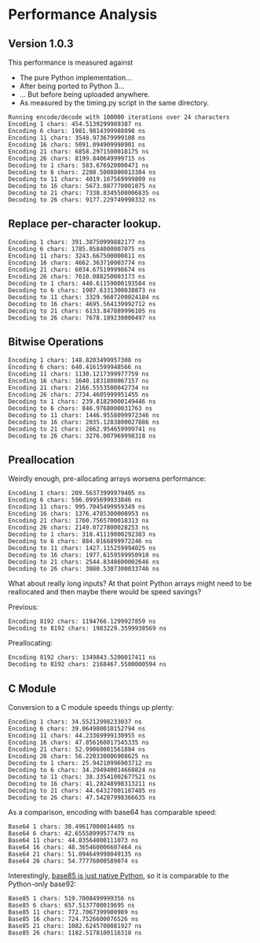 # Performance Analysis

## Version 1.0.3

This performance is measured against

- The pure Python implementation...
- After being ported to Python 3...
- ... But before being uploaded anywhere.
- As measured by the timing.py script in the same directory.

```
Running encode/decode with 100000 iterations over 24 characters
Encoding 1 chars: 454.5139299989387 ns
Encoding 6 chars: 1981.9814399988898 ns
Encoding 11 chars: 3548.973679999108 ns
Encoding 16 chars: 5091.094909998901 ns
Encoding 21 chars: 6858.2971500018175 ns
Encoding 26 chars: 8199.840649999715 ns
Decoding to 1 chars: 583.676920000471 ns
Decoding to 6 chars: 2208.5008800013384 ns
Decoding to 11 chars: 4019.167569999809 ns
Decoding to 16 chars: 5673.087770001075 ns
Decoding to 21 chars: 7338.8345500006835 ns
Decoding to 26 chars: 9177.229749998332 ns
```

## Replace per-character lookup.

```
Encoding 1 chars: 391.38750999882177 ns
Encoding 6 chars: 1785.0584000007075 ns
Encoding 11 chars: 3243.667500000811 ns
Encoding 16 chars: 4662.363710003774 ns
Encoding 21 chars: 6034.675199998674 ns
Encoding 26 chars: 7610.088250003173 ns
Decoding to 1 chars: 440.61159000193584 ns
Decoding to 6 chars: 1907.6331300038873 ns
Decoding to 11 chars: 3329.9607200024184 ns
Decoding to 16 chars: 4695.564139992712 ns
Decoding to 21 chars: 6133.847889996105 ns
Decoding to 26 chars: 7678.189230000497 ns
```

## Bitwise Operations

```
Encoding 1 chars: 148.8203499957308 ns
Encoding 6 chars: 640.4161599948566 ns
Encoding 11 chars: 1130.1217399977759 ns
Encoding 16 chars: 1640.1831800067157 ns
Encoding 21 chars: 2166.5553500042734 ns
Encoding 26 chars: 2734.4605999951455 ns
Decoding to 1 chars: 239.81829000149446 ns
Decoding to 6 chars: 846.9768000031763 ns
Decoding to 11 chars: 1446.9558099972346 ns
Decoding to 16 chars: 2035.1283800027886 ns
Decoding to 21 chars: 2662.954659999741 ns
Decoding to 26 chars: 3276.007969998318 ns
```

## Preallocation

Weirdly enough, pre-allocating arrays worsens performance:

```
Encoding 1 chars: 209.56373999979405 ns
Encoding 6 chars: 596.0995699933846 ns
Encoding 11 chars: 995.7045499959349 ns
Encoding 16 chars: 1376.4785300008953 ns
Encoding 21 chars: 1760.7565700018313 ns
Encoding 26 chars: 2149.0727800028253 ns
Decoding to 1 chars: 310.41119000292383 ns
Decoding to 6 chars: 884.0166899972246 ns
Decoding to 11 chars: 1427.115259994025 ns
Decoding to 16 chars: 1977.6159599950918 ns
Decoding to 21 chars: 2544.8348600002646 ns
Decoding to 26 chars: 3080.5307300033746 ns
```

What about really long inputs? At that point Python arrays might need to be reallocated and then maybe there would be speed savings?

Previous:

```
Encoding 8192 chars: 1194766.1299927859 ns
Decoding to 8192 chars: 1983229.3599938569 ns
```

Preallocating:

```
Encoding 8192 chars: 1349843.5200017411 ns
Decoding to 8192 chars: 2168467.5500000594 ns
```

## C Module

Conversion to a C module speeds things up plenty:

```
Encoding 1 chars: 34.55212998233037 ns
Encoding 6 chars: 39.064980010152794 ns
Encoding 11 chars: 44.23369999130955 ns
Encoding 16 chars: 47.856160017545335 ns
Encoding 21 chars: 52.99060001561884 ns
Encoding 26 chars: 56.220330006908625 ns
Decoding to 1 chars: 25.94210996903712 ns
Decoding to 6 chars: 34.294940014660824 ns
Decoding to 11 chars: 38.33541002677521 ns
Decoding to 16 chars: 41.28248998313211 ns
Decoding to 21 chars: 44.64327001187485 ns
Decoding to 26 chars: 47.54287998366635 ns
```

As a comparison, encoding with base64 has comparable speed:

```
Base64 1 chars: 38.49617000014405 ns
Base64 6 chars: 42.65558999577479 ns
Base64 11 chars: 44.83564000111073 ns
Base64 16 chars: 48.365460006607464 ns
Base64 21 chars: 51.094649998049135 ns
Base64 26 chars: 54.77776000589074 ns
```

Interestingly, [base85 is just native Python](https://github.com/python/cpython/blob/3.13/Lib/base64.py#L293), so it is comparable to the Python-only base92:

```
Base85 1 chars: 519.7008499999356 ns
Base85 6 chars: 657.5137700019695 ns
Base85 11 chars: 772.7067399900989 ns
Base85 16 chars: 724.7526600076526 ns
Base85 21 chars: 1082.6245700081927 ns
Base85 26 chars: 1182.5178100116318 ns
```
